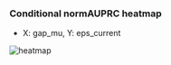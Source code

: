 ### Conditional normAUPRC heatmap

- X: gap_mu, Y: eps_current

![heatmap](/home/elicer/project_0814_2/results/20250816-092136/holdout/conditional_heatmap_gap_mu_vs_eps_current.png)
